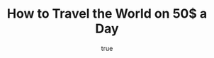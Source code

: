 ---
title: "How to Travel the World on 50$ a Day"
bookCover: "/assets/book-covers/how-to-travel-the-world-on-50-a-day.jpg"
slug: "how-to-travel-the-world-on-50-a-day"
bookAuthor: "Matt Kepnes"
rating: 10
amazonLink: ""
author:
  name: Rico Trebeljahr
  picture: "/assets/blog/profile.jpeg"
---